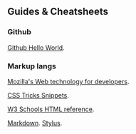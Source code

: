 ## Guides & Cheatsheets

### Github
[Github Hello World](https://guides.github.com/activities/hello-world/). 

### Markup langs
[Mozilla's Web technology for developers](https://developer.mozilla.org/en-US/docs/Web).

[CSS Tricks Snippets](https://css-tricks.com/snippets/css/).

[W3 Schools HTML reference](https://www.w3schools.com/tags/default.asp).

[Markdown](https://daringfireball.net/projects/markdown/). [Stylus](https://github.com/stylus/stylus/). 
